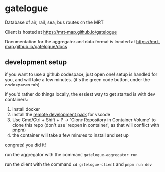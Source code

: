 # gatelogue
Database of air, rail, sea, bus routes on the MRT

Client is hosted at https://mrt-map.github.io/gatelogue

Documentation for the aggregator and data format is located at https://mrt-map.github.io/gatelogue/docs

## development setup
if you want to use a github codespace, just open one! setup is handled for you, and will take a few minutes. (it's the green code button, under the codespaces tab)

if you'd rather do things locally, the easiest way to get started is with dev containers:

1. install docker
2. install the [remote development pack](https://marketplace.visualstudio.com/items?itemName=ms-vscode-remote.vscode-remote-extensionpack) for vscode
3. Use Cmd/Ctrl + Shift + P -> 'Clone Repository in Container Volume' to clone this repo (don't use 'reopen in container', as that will conflict with pnpm)
4. the container will take a few minutes to install and set up

congrats! you did it!

run the aggregator with the command `gatelogue-aggregator run`

run the client with the command `cd gatelogue-client` and `pnpm run dev`
